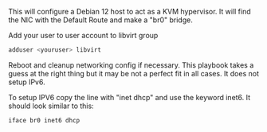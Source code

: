 This will configure a Debian 12 host to act as a KVM hypervisor.  It will find the NIC with the Default Route and make a "br0" bridge.

Add your user to user account to libvirt group

```bash
adduser <youruser> libvirt
```

Reboot and cleanup networking config if necessary.  This playbook takes a guess at the right thing but it may be not a perfect fit in all cases.  It does not setup IPv6.

To setup IPV6 copy the line with "inet dhcp" and use the keyword inet6. It should look similar to this:

```
iface br0 inet6 dhcp
```
